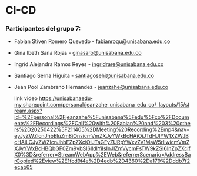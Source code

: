 # CI-CD

### Participantes del grupo 7:
- Fabian Stiven Romero Quevedo - fabianroqu@unisabana.edu.co
- Gina Ibeth Sana Rojas - ginasaro@unisabana.edu.co
- Ingrid Alejandra Ramos Reyes - ingridrare@unisabana.edu.co
- Santiago Serna Higuita - santiagosehi@unisabana.edu.co
- Jean Pool Zambrano Hernandez - jeanzahe@unisabana.edu.co

  link video https://unisabanaedu-my.sharepoint.com/personal/jeanzahe_unisabana_edu_co/_layouts/15/stream.aspx?id=%2Fpersonal%2Fjeanzahe%5Funisabana%5Fedu%5Fco%2FDocuments%2FRecordings%2FCall%20with%20Fabian%20and%203%20others%2D20250422%5F211405%2DMeeting%20Recording%2Emp4&nav=eyJyZWZlcnJhbEluZm8iOnsicmVmZXJyYWxBcHAiOiJTdHJlYW1XZWJBcHAiLCJyZWZlcnJhbFZpZXciOiJTaGFyZURpYWxvZy1MaW5rIiwicmVmZXJyYWxBcHBQbGF0Zm9ybSI6IldlYiIsInJlZmVycmFsTW9kZSI6InZpZXcifX0%3D&referrer=StreamWebApp%2EWeb&referrerScenario=AddressBarCopied%2Eview%2E1fcd9f4e%2D4edb%2D4360%2Da179%2Dddb7f2ecab65
